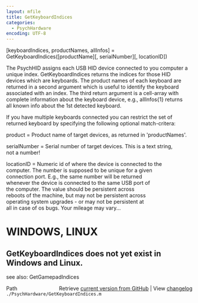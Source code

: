 ```yaml
---
layout: mfile
title: GetKeyboardIndices
categories:
  - PsychHardware
encoding: UTF-8
---
```


[keyboardIndices, productNames, allInfos] = GetKeyboardIndices([productName][, serialNumber][, locationID])  

The PsychHID assigns each USB HID device connected to you computer a  
unique index. GetKeyboardIndices returns the indices for those HID  
devices which are keyboards.  The product names of each keyboard are  
returned in a second argument which is useful to identify the keyboard  
associated with an index. The third return argument is a cell-array with  
complete information about the keyboard device, e.g., allInfos{1} returns  
all known info about the 1st detected keyboard.  

If you have multiple keyboards connected you can restrict the set of  
returned keyboard by specifying the following optional match-critera:  

product      = Product name of target devices, as returned in 'productNames'.  

serialNumber = Serial number of target devices. This is a text string,  
               not a number!  

locationID   = Numeric id of where the device is connected to the  
               computer. The number is supposed to be unique for a given  
               connection port. E.g., the same number will be returned  
               whenever the device is connected to the same USB port of  
               the computer. The value should be persistent across  
               reboots of the machine, but may not be persistent across  
               operating system upgrades - or may not be persistent at  
               all in case of os bugs. Your mileage may vary...  

# WINDOWS, LINUX  

GetKeyboardIndices does not yet exist in Windows and Linux.  
----  

see also: GetGamepadIndices  


<div class="code_header" style="text-align:right;">
  <span style="float:left;">Path&nbsp;&nbsp;</span> <span class="counter">Retrieve <a href=
  "https://raw.github.com/Psychtoolbox-3/Psychtoolbox-3/beta/./PsychHardware/GetKeyboardIndices.m">current version from GitHub</a> | View <a href=
  "https://github.com/Psychtoolbox-3/Psychtoolbox-3/commits/beta/./PsychHardware/GetKeyboardIndices.m">changelog</a></span>
</div>
<div class="code">
  <code>./PsychHardware/GetKeyboardIndices.m</code>
</div>
